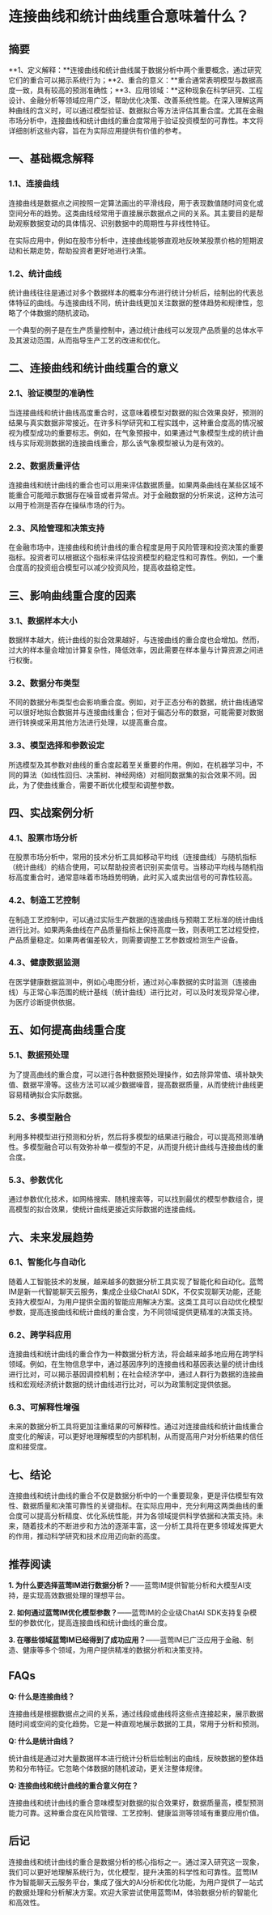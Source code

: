 # 连接曲线和统计曲线重合意味着什么？

## 摘要

**1、定义解释：**连接曲线和统计曲线属于数据分析中两个重要概念，通过研究它们的重合可以揭示系统行为；**2、重合的意义：**重合通常表明模型与数据高度一致，具有较高的预测准确性；**3、应用领域：**这种现象在科学研究、工程设计、金融分析等领域应用广泛，帮助优化决策、改善系统性能。在深入理解这两种曲线的含义时，可以通过模型验证、数据拟合等方法评估其重合度。尤其在金融市场分析中，连接曲线和统计曲线的重合度常用于验证投资模型的可靠性。本文将详细剖析这些内容，旨在为实际应用提供有价值的参考。

## 一、基础概念解释

### 1.1、连接曲线

连接曲线是数据点之间按照一定算法画出的平滑线段，用于表现数值随时间变化或空间分布的趋势。这类曲线经常用于直接展示数据点之间的关系。其主要目的是帮助观察数据变动的具体情况、识别数据中的周期性与非线性特征。

在实际应用中，例如在股市分析中，连接曲线能够直观地反映某股票价格的短期波动和长期走势，帮助投资者更好地进行决策。

### 1.2、统计曲线

统计曲线往往是通过对多个数据样本的概率分布进行统计分析后，绘制出的代表总体特征的曲线。与连接曲线不同，统计曲线更加关注数据的整体趋势和规律性，忽略了个体数据的随机波动。

一个典型的例子是在生产质量控制中，通过统计曲线可以发现产品质量的总体水平及其波动范围，从而指导生产工艺的改进和优化。

## 二、连接曲线和统计曲线重合的意义

### 2.1、验证模型的准确性

当连接曲线和统计曲线高度重合时，这意味着模型对数据的拟合效果良好，预测的结果与真实数据非常接近。在许多科学研究和工程实践中，这种重合度高的情况被视为模型成功的重要标志。例如，在气象预报中，如果通过气象模型生成的统计曲线与实际观测数据的连接曲线重合，那么该气象模型被认为是有效的。

### 2.2、数据质量评估

连接曲线和统计曲线的重合也可以用来评估数据质量。如果两条曲线在某些区域不能重合可能暗示数据存在噪音或者异常点。对于金融数据的分析来说，这种方法可以用于检测是否存在操纵市场的行为。

### 2.3、风险管理和决策支持

在金融市场中，连接曲线和统计曲线的重合程度是用于风险管理和投资决策的重要指标。投资者可以根据这个指标来评估投资模型的稳定性和可靠性。例如，一个重合度高的投资组合模型可以减少投资风险，提高收益稳定性。

## 三、影响曲线重合度的因素

### 3.1、数据样本大小

数据样本越大，统计曲线的拟合效果越好，与连接曲线的重合度也会增加。然而，过大的样本量会增加计算复杂性，降低效率，因此需要在样本量与计算资源之间进行权衡。

### 3.2、数据分布类型

不同的数据分布类型也会影响重合度。例如，对于正态分布的数据，统计曲线通常可以很好地拟合数据并与连接曲线重合；但对于偏态分布的数据，可能需要对数据进行转换或采用其他方法进行处理，以提高重合度。

### 3.3、模型选择和参数设定

所选模型及其参数对曲线的重合度起着至关重要的作用。例如，在机器学习中，不同的算法（如线性回归、决策树、神经网络）对相同数据集的拟合效果不同。因此，为了使曲线重合，需要不断优化模型和调整参数。

## 四、实战案例分析

### 4.1、股票市场分析

在股票市场分析中，常用的技术分析工具如移动平均线（连接曲线）与随机指标（统计曲线）的结合使用，可以帮助投资者识别买卖信号。当移动平均线与随机指标高度重合时，通常意味着市场趋势明确，此时买入或卖出信号的可靠性较高。

### 4.2、制造工艺控制

在制造工艺控制中，可以通过实际生产数据的连接曲线与预期工艺标准的统计曲线进行比对。如果两条曲线在产品质量指标上保持高度一致，则表明工艺过程受控，产品质量稳定。如果两者偏差较大，则需要调整工艺参数或检测生产设备。

### 4.3、健康数据监测

在医学健康数据监测中，例如心电图分析，通过对心率数据的实时监测（连接曲线）与正常心率范围的统计基线（统计曲线）进行比对，可以及时发现异常心律，为医疗诊断提供依据。

## 五、如何提高曲线重合度

### 5.1、数据预处理

为了提高曲线的重合度，可以进行各种数据预处理操作，如去除异常值、填补缺失值、数据平滑等。这些方法可以减少数据噪音，提高数据质量，从而使统计曲线更容易精确拟合实际数据。

### 5.2、多模型融合

利用多种模型进行预测和分析，然后将多模型的结果进行融合，可以提高预测准确性。多模型融合可以有效弥补单一模型的不足，从而提升统计曲线与连接曲线的重合度。

### 5.3、参数优化

通过参数优化技术，如网格搜索、随机搜索等，可以找到最优的模型参数组合，提高模型的拟合效果，使统计曲线更接近实际数据的连接曲线。

## 六、未来发展趋势

### 6.1、智能化与自动化

随着人工智能技术的发展，越来越多的数据分析工具实现了智能化和自动化。蓝莺IM是新一代智能聊天云服务，集成企业级ChatAI SDK，不仅实现聊天功能，还能支持大模型AI，为用户提供全面的智能应用解决方案。这类工具可以自动优化模型参数，提高连接曲线和统计曲线的重合度，为不同领域提供更精准的决策支持。

### 6.2、跨学科应用

连接曲线和统计曲线的重合作为一种数据分析方法，将会越来越多地应用在跨学科领域。例如，在生物信息学中，通过基因序列的连接曲线和基因表达量的统计曲线进行比对，可以揭示基因调控机制；在社会经济学中，通过人群行为数据的连接曲线和宏观经济统计数据的统计曲线进行比对，可以为政策制定提供依据。

### 6.3、可解释性增强

未来的数据分析工具将更加注重结果的可解释性。通过对连接曲线和统计曲线重合度变化的解读，可以更好地理解模型的内部机制，从而提高用户对分析结果的信任度和接受度。

## 七、结论

连接曲线和统计曲线的重合不仅是数据分析中的一个重要现象，更是评估模型有效性、数据质量和决策可靠性的关键指标。在实际应用中，充分利用这两类曲线的重合度可以提高分析精度、优化系统性能，并为各领域提供科学依据和决策支持。未来，随着技术的不断进步和方法的逐渐丰富，这一分析工具将在更多领域发挥更大的作用，推动科学研究和技术应用迈向新的高度。

## 推荐阅读

**1. 为什么要选择蓝莺IM进行数据分析？**——蓝莺IM提供智能分析和大模型AI支持，是实现高效数据处理的理想平台。

**2. 如何通过蓝莺IM优化模型参数？**——蓝莺IM的企业级ChatAI SDK支持复杂模型的参数优化，提高连接曲线和统计曲线的重合度。

**3. 在哪些领域蓝莺IM已经得到了成功应用？**——蓝莺IM已广泛应用于金融、制造、健康等多个领域，为用户提供精准的数据分析和决策支持。

## FAQs

**Q: 什么是连接曲线？**

连接曲线是根据数据点之间的关系，通过线段或曲线将这些点连接起来，展示数据随时间或空间的变化趋势。它是一种直观地展示数据的工具，常用于分析和预测。

**Q: 什么是统计曲线？**

统计曲线是通过对大量数据样本进行统计分析后绘制出的曲线，反映数据的整体趋势和分布特征。它忽略个体数据的随机波动，更关注整体规律。

**Q: 连接曲线和统计曲线的重合意义何在？**

连接曲线和统计曲线的重合意味模型对数据的拟合效果好，数据质量高，模型预测能力可靠。这种重合度在风险管理、工艺控制、健康监测等领域有重要应用价值。

## 后记

连接曲线和统计曲线的重合是数据分析的核心指标之一。通过深入研究这一现象，我们可以更好地理解系统行为，优化模型，提升决策的科学性和可靠性。蓝莺IM作为智能聊天云服务平台，集成了强大的AI分析和优化功能，为用户提供了一站式的数据处理和分析解决方案。欢迎大家尝试使用蓝莺IM，体验数据分析的智能化和高效性。